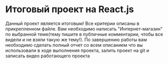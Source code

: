 # Итоговый проект на React.js

Данный проект является итоговым! Все критерии описаны в прикрепленном файле.
Вам необходимо написать "Интернет-магазин" по выбранной теме(тему пишите в публичные комментарии, чтобы все видели и не взяли такую же тему!).
По завершению работы вам необходимо сделать полный отчет со всем описанием что вы использовали в ходе выполнения проекта, залить проект на git и записать видео работающего проекта
